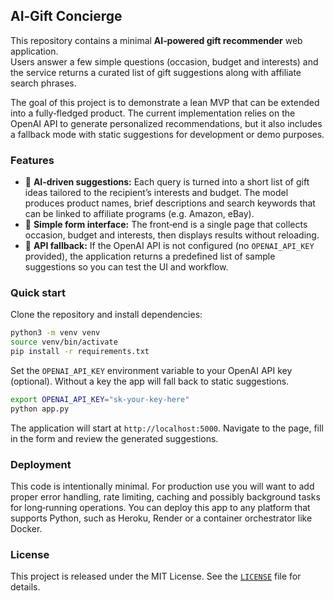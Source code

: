 ## AI‑Gift Concierge

This repository contains a minimal **AI‑powered gift recommender** web application.  
Users answer a few simple questions (occasion, budget and interests) and the service
returns a curated list of gift suggestions along with affiliate search phrases.

The goal of this project is to demonstrate a lean MVP that can be
extended into a fully‑fledged product.  The current implementation
relies on the OpenAI API to generate personalized recommendations,
but it also includes a fallback mode with static suggestions for
development or demo purposes.

### Features

* 🧠 **AI‑driven suggestions:** Each query is turned into a short list of
  gift ideas tailored to the recipient’s interests and budget.  The model
  produces product names, brief descriptions and search keywords that
  can be linked to affiliate programs (e.g. Amazon, eBay).
* 📄 **Simple form interface:** The front‑end is a single page that collects
  occasion, budget and interests, then displays results without reloading.
* 🔄 **API fallback:** If the OpenAI API is not configured (no
  `OPENAI_API_KEY` provided), the application returns a predefined list
  of sample suggestions so you can test the UI and workflow.

### Quick start

Clone the repository and install dependencies:

```bash
python3 -m venv venv
source venv/bin/activate
pip install -r requirements.txt
```

Set the `OPENAI_API_KEY` environment variable to your OpenAI API key
(optional).  Without a key the app will fall back to static suggestions.

```bash
export OPENAI_API_KEY="sk-your-key-here"
python app.py
```

The application will start at `http://localhost:5000`.  Navigate
to the page, fill in the form and review the generated suggestions.

### Deployment

This code is intentionally minimal.  For production use you will want
to add proper error handling, rate limiting, caching and possibly
background tasks for long‑running operations.  You can deploy this app
to any platform that supports Python, such as Heroku, Render or a
container orchestrator like Docker.

### License

This project is released under the MIT License.  See the
[`LICENSE`](LICENSE) file for details.